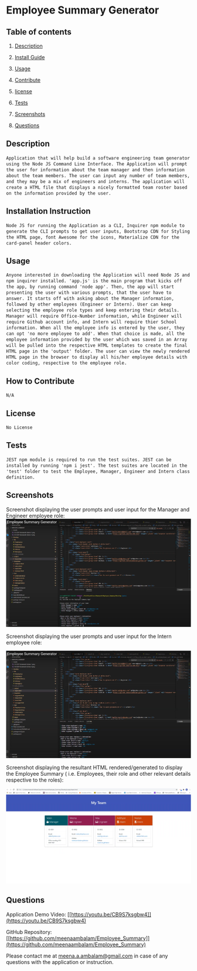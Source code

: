 







# Employee Summary Generator
## Table of contents

1. [Description](#description)

2. [Install Guide](#install)

3. [Usage](#usage)

4. [Contribute](#contribute)

5. [license](#license)

6. [Tests](#tests)

7. [Screenshots](#screenshots)

8. [Questions](#questions)
        
<div id="description"/>
        
## Description
```
Application that will help build a software engineering team generator using the Node JS Command Line Interface. The Application will prompt the user for information about the team manager and then information about the team members. The user can input any number of team members, and they may be a mix of engineers and interns. The application will create a HTML file that displays a nicely formatted team roster based on the information provided by the user.
```
        
<div id="install"/>
        
## Installation Instruction
```
Node JS for running the Application as a CLI, Inquirer npm module to generate the CLI prompts to get user inputs, Bootstrap CDN for Styling the HTML page, font Awesome for the icons, Materialize CDN for the card-panel header colors.
```
        
<div id="usage"/>
        
## Usage
```
Anyone interested in downloading the Application will need Node JS and npm inquirer installed. 'app.js' is the main program that kicks off the app, by running command 'node app'. Then, the app will start presenting the user with various prompts, that the user have to answer. It starts off with asking about the Manager information, followed by other employees (Engineer or Intern). User can keep selecting the employee role types and keep entering their details. Manager will require Office-Number information, while Engineer will require Github account info, and Intern will require thier School information. When all the employee info is entered by the user, they can opt 'no more employee to add'. When that choice is made, all the employee information provided by the user which was saved in an Array will be pulled into the respective HTML templates to create the final HTML page in the 'output' folder. The user can view the newly rendered HTML page in the browser to display all his/her employee details with color coding, respective to the employee role.
```
        
<div id="contribute"/>
        
## How to Contribute
```
N/A
```
        
<div id="license"/>
        
## License
```
No License
```
        
<div id="tests"/>
        
## Tests
```
JEST npm module is required to run the test suites. JEST can be installed by running 'npm i jest'. The test suites are located in the 'test' folder to test the Employee, Manager, Engineer and Intern class definition.
```
<div id="screenshots"/>

## Screenshots
Screenshot displaying the user prompts and user input for the Manager and Engineer employee role:
![Screenshot#1](./Assets/Employee_Summary_Generator_Screenshot_1.PNG)

Screenshot displaying the user prompts and user input for the Intern employee role:

![Screenshot#2](./Assets/Employee_Summary_Generator_Screenshot_2.PNG)

Screenshot displaying the resultant HTML rendered/generated to display the Employee Summary ( i.e. Employees, their role and other relevant details respective to the roles):

![Screenshot#3](./Assets/Employee_Summary_Generator_Screenshot_3.PNG)



<div id="questions"/>
        
## Questions

Application Demo Video: [[https://youtu.be/CB9S7ksgbw4]](https://youtu.be/CB9S7ksgbw4)

GitHub Repository: [[https://github.com/meenaambalam/Employee_Summary]](https://github.com/meenaambalam/Employee_Summary)

Please contact me at [meena.a.ambalam@gmail.com](mailto:meena.a.ambalam@gmail.com?subject=Github) in case of any questions with the application or instruction.